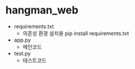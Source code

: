 # hangman_web

- requirements.txt
  - 의존성 환경 설치용 pip install requirements.txt
- app.py
  - 메인코드
- test.py
  - 테스트코드
